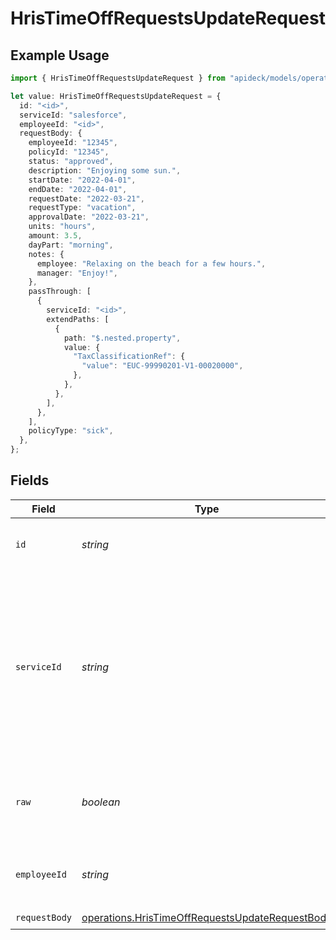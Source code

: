 # HrisTimeOffRequestsUpdateRequest

## Example Usage

```typescript
import { HrisTimeOffRequestsUpdateRequest } from "apideck/models/operations";

let value: HrisTimeOffRequestsUpdateRequest = {
  id: "<id>",
  serviceId: "salesforce",
  employeeId: "<id>",
  requestBody: {
    employeeId: "12345",
    policyId: "12345",
    status: "approved",
    description: "Enjoying some sun.",
    startDate: "2022-04-01",
    endDate: "2022-04-01",
    requestDate: "2022-03-21",
    requestType: "vacation",
    approvalDate: "2022-03-21",
    units: "hours",
    amount: 3.5,
    dayPart: "morning",
    notes: {
      employee: "Relaxing on the beach for a few hours.",
      manager: "Enjoy!",
    },
    passThrough: [
      {
        serviceId: "<id>",
        extendPaths: [
          {
            path: "$.nested.property",
            value: {
              "TaxClassificationRef": {
                "value": "EUC-99990201-V1-00020000",
              },
            },
          },
        ],
      },
    ],
    policyType: "sick",
  },
};
```

## Fields

| Field                                                                                                                                         | Type                                                                                                                                          | Required                                                                                                                                      | Description                                                                                                                                   | Example                                                                                                                                       |
| --------------------------------------------------------------------------------------------------------------------------------------------- | --------------------------------------------------------------------------------------------------------------------------------------------- | --------------------------------------------------------------------------------------------------------------------------------------------- | --------------------------------------------------------------------------------------------------------------------------------------------- | --------------------------------------------------------------------------------------------------------------------------------------------- |
| `id`                                                                                                                                          | *string*                                                                                                                                      | :heavy_check_mark:                                                                                                                            | ID of the record you are acting upon.                                                                                                         |                                                                                                                                               |
| `serviceId`                                                                                                                                   | *string*                                                                                                                                      | :heavy_minus_sign:                                                                                                                            | Provide the service id you want to call (e.g., pipedrive). Only needed when a consumer has activated multiple integrations for a Unified API. | salesforce                                                                                                                                    |
| `raw`                                                                                                                                         | *boolean*                                                                                                                                     | :heavy_minus_sign:                                                                                                                            | Include raw response. Mostly used for debugging purposes                                                                                      |                                                                                                                                               |
| `employeeId`                                                                                                                                  | *string*                                                                                                                                      | :heavy_check_mark:                                                                                                                            | ID of the employee you are acting upon.                                                                                                       |                                                                                                                                               |
| `requestBody`                                                                                                                                 | [operations.HrisTimeOffRequestsUpdateRequestBody](../../models/operations/hristimeoffrequestsupdaterequestbody.md)                            | :heavy_check_mark:                                                                                                                            | N/A                                                                                                                                           |                                                                                                                                               |